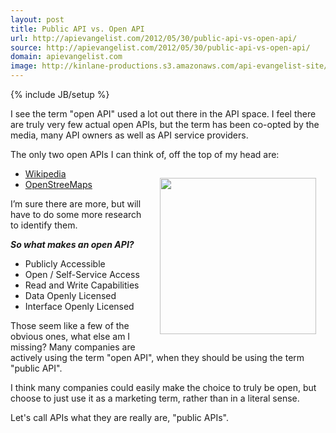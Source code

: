 ```yaml
---
layout: post
title: Public API vs. Open API
url: http://apievangelist.com/2012/05/30/public-api-vs-open-api/
source: http://apievangelist.com/2012/05/30/public-api-vs-open-api/
domain: apievangelist.com
image: http://kinlane-productions.s3.amazonaws.com/api-evangelist-site/blog/open.jpg
---
```

{% include JB/setup %}<p><p>I see the term "open API" used a lot out there in the API space.   I feel there are truly very few actual open APIs, but the term has been co-opted by the media, many API owners as well as API service providers.</p>
<p>The only two open APIs I can think of, off the top of my head are:</p>
<p><img style="padding: 15px;" src="http://kinlane-productions.s3.amazonaws.com/open.jpg" alt="" width="250" align="right" /></p>
<ul class="mainlist">
<li><a href="http://www.mediawiki.org/wiki/API:Main_page">Wikipedia</a></li>
<li><a href="http://wiki.openstreetmap.org/wiki/API">OpenStreeMaps</a></li>
</ul>
<p>I&rsquo;m sure there are more, but will have to do some more research to identify them.</p>
<p><em><strong>So what makes an open API?</strong></em></p>
<ul class="mainlist">
<li>Publicly Accessible</li>
<li>Open / Self-Service Access</li>
<li>Read and Write Capabilities</li>
<li>Data Openly Licensed</li>
<li>Interface Openly Licensed</li>
</ul>
<p>Those seem like a few of the obvious ones, what else am I missing?  Many companies are actively using the term "open API", when they should be using the term "public API".</p>
<p>I think many companies could easily make the choice to truly be open, but choose to just use it as a marketing term, rather than in a literal sense.</p>
<p>Let's call APIs what they are really are, "public APIs".</p></p>
